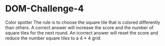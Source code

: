 # DOM-Challenge-4
Color spotter
The rule is to choose the square tile that is colored differently than others.
A correct answer will increase the score and the number of square tiles for the next round.
An icorrect answer will reset the score and reduce the number square tiles to a 4 * 4 grid.
